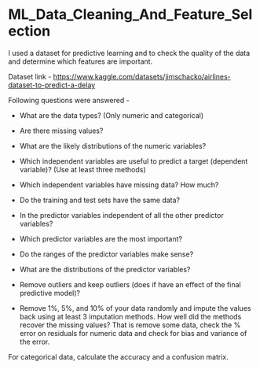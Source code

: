 # ML_Data_Cleaning_And_Feature_Selection

I used a dataset for predictive learning and to check the quality of the data and determine which features are important.

Dataset link - https://www.kaggle.com/datasets/jimschacko/airlines-dataset-to-predict-a-delay

Following questions were answered - 

* What are the data types? (Only numeric and categorical)

* Are there missing values?

* What are the likely distributions of the numeric variables?

* Which independent variables are useful to predict a target (dependent variable)? (Use at least three methods)

* Which independent variables have missing data? How much? 

* Do the training and test sets have the same data?

* In the predictor variables independent of all the other predictor variables?

* Which predictor variables are the most important?

* Do the ranges of the predictor variables make sense?

* What are the distributions of the predictor variables?   

* Remove outliers and keep outliers (does if have an effect of the final predictive model)?

* Remove 1%, 5%, and 10% of your data randomly and impute the values back using at least 3 imputation methods. How well did the methods recover the missing values?  That is remove some data, check the % error on residuals for numeric data and check for bias and variance of the error.

For categorical data, calculate the accuracy and a confusion matrix.
